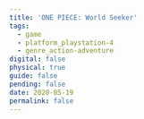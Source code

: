 ```yaml
---
title: 'ONE PIECE: World Seeker'
tags:
  - game
  - platform_playstation-4
  - genre_action-adventure
digital: false
physical: true
guide: false
pending: false
date: 2020-05-19
permalink: false
---
```

